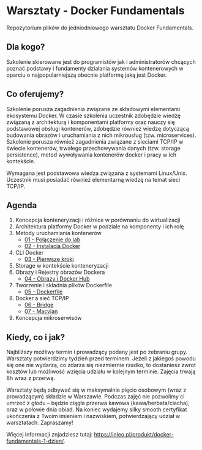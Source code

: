 # Warsztaty - Docker Fundamentals
Repozytorium plików do jedniodniowego warsztatu Docker Fundamentals.

## Dla kogo?

Szkolenie skierowane jest do programistów jak i administratorów chcących poznać podstawy i fundamenty działania systemów kontenerowych w oparciu o najpopularniejszą obecnie platformę jaką jest Docker.

## Co oferujemy?

Szkolenie porusza zagadnienia związane ze składowymi elementami ekosystemu Docker. W czasie szkolenia uczestnik zdobędzie wiedzę związaną z architekturą i komponentami platformy oraz nauczy się podstawowej obsługi kontenerów, zdobędzie również wiedzę dotyczącą budowania obrazów i uruchamiania z nich mikrousług (tzw. microservices). Szkolenie porusza również zagadnienia związane z sieciami TCP/IP w świecie kontenerów, trwałego przechowywania danych (tzw. storage persistence), metod wywoływania kontenerów docker i pracy w ich kontekście.

Wymagana jest podstawowa wiedza związana z systemami Linux/Unix. Uczestnik musi posiadać również elementarną wiedzę na temat sieci TCP/IP.

## Agenda

1.	Koncepcja konteneryzacji i różnice w porównaniu do wirtualizacji
2.	Architektura platformy Docker w podziale na komponenty i ich rolę
3.	Metody uruchamiania kontenerów
    * [01 - Połączenie do lab](https://github.com/inleo-pl/Warsztaty-Docker-Fundamentals/blob/master/01-Polaczenie-do-lab)
    * [02 - Instalacja Docker](https://github.com/inleo-pl/Warsztaty-Docker-Fundamentals/blob/master/02-Instalacja-Docker)
4.	CLI Docker
    * [03 - Pierwsze kroki](https://github.com/inleo-pl/Warsztaty-Docker-Fundamentals/blob/master/03-Pierwsze-kroki)
5.	Storage w kontekście konteneryzacji
6.	Obrazy i Rejestry obrazów Dockera
    * [04 - Obrazy i Docker Hub](https://github.com/inleo-pl/Warsztaty-Docker-Fundamentals/blob/master/04-Obrazy-i-Docker-Hub)
7.	Tworzenie i składnia plików Dockerfile
    * [05 - Dockerfile](https://github.com/inleo-pl/Warsztaty-Docker-Fundamentals/blob/master/05-Dockerfile)
8.	Docker a sieć TCP/IP
    * [06 - Bridge](https://github.com/inleo-pl/Warsztaty-Docker-Fundamentals/blob/master/06-Bridge)
    * [07 - Macvlan](https://github.com/inleo-pl/Warsztaty-Docker-Fundamentals/blob/master/07-Macvlan)
9.	Koncepcja mikroserwisów

## Kiedy, co i jak?

Najbliższy możliwy termin i prowadzący podany jest po zebraniu grupy. Warsztaty potwierdzimy tydzień przed terminem. Jeżeli z jakiegoś powodu się one nie wydarzą, co zdarza się niezmiernie rzadko, to dostaniesz zwrot kosztów lub możliwość wzięcia udziału w kolejnym terminie. Zajęcia trwają 8h wraz z przerwą.

Warsztaty będą odbywać się w maksymalnie pięcio osobowym (wraz z prowadzącym) składzie w Warszawie. Podczas zajęć nie pozwolimy ci umrzeć z głodu – będzie ciągła przerwa kawowa (kawa/herbata/ciacha), oraz w połowie dnia obiad. Na koniec wydajemy silky smooth certyfikat ukończenia z Twoim imieniem i nazwiskiem, potwierdzający udział w warsztatach. Zapraszamy!

Więcej informacji znjadziesz tutaj: https://inleo.pl/produkt/docker-fundamentals-1-dzien/.
